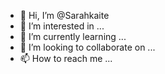 - 👋 Hi, I’m @Sarahkaite
- 👀 I’m interested in ...
- 🌱 I’m currently learning ...
- 💞️ I’m looking to collaborate on ...
- 📫 How to reach me ...

<!---
Sarahkaite/Sarahkaite is a ✨ special ✨ repository because its `README.md` (this file) appears on your GitHub profile.
You can click the Preview link to take a look at your changes.
--->
